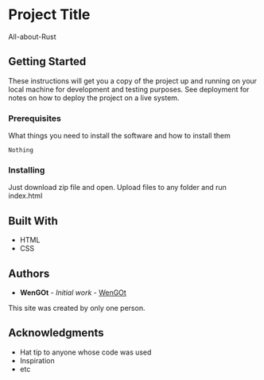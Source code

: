 # Project Title

All-about-Rust

## Getting Started

These instructions will get you a copy of the project up and running on your local machine for development and testing purposes. See deployment for notes on how to deploy the project on a live system.

### Prerequisites

What things you need to install the software and how to install them

```
Nothing
```

### Installing

Just download zip file and open. Upload files to any folder and run index.html

## Built With

* HTML
* CSS

## Authors

* **WenGOt** - *Initial work* - [WenGOt](https://github.com/WenGOt)

This site was created by only one person.

## Acknowledgments

* Hat tip to anyone whose code was used
* Inspiration
* etc
